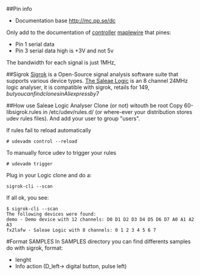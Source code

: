 ##Pin info
* Documentation base http://mc.pp.se/dc

Only add to the documentation of [controller](http://mc.pp.se/dc/controller.html) [maplewire](http://mc.pp.se/dc/maplewire.html) that pines:
* Pin 1 serial data
* Pin 3 serial data
high is +3V and not 5v

The bandwidth for each signal is just 1MHz,

##Sigrok
[Sigrok](http://sigrok.org/) is a Open-Source signal analysis software suite that supports various device types.
[The Saleae Logic](http://sigrok.org/wiki/Saleae_Logic) is an 8 channel 24MHz logic analyser, it is compatible with sigrok,
retails for $149, but you can find clones in Aliexpress by 7$

##How use Saleae Logic Analyser Clone (or not) witouth be root
Copy 60-libsigrok.rules in /etc/udev/rules.d/ (or where-ever your distribution stores udev rules files). And add your user to group "users".

If rules fail to reload automatically
```
# udevadm control --reload
```
To manually force udev to trigger your rules
```
# udevadm trigger
```

Plug in your Logic clone and do a:
```
sigrok-cli --scan
```
If all ok, you see:
```
$ sigrok-cli --scan
The following devices were found:
demo - Demo device with 12 channels: D0 D1 D2 D3 D4 D5 D6 D7 A0 A1 A2 A3
fx2lafw - Saleae Logic with 8 channels: 0 1 2 3 4 5 6 7
```

#Format SAMPLES
In SAMPLES directory you can find differents samples do with sigrok, format:
* lenght
* Info action (D_left-> digital button, pulse left)